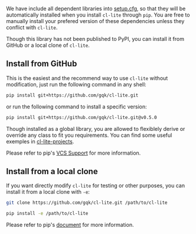 We have include all dependent libraries into [setup.cfg](./setup.cfg#L18), so that they will be automatically installed when you install `cl-lite` through `pip`. You are free to manually install your prefered version of these dependencies unless they conflict with `cl-lite`.

Though this library has not been published to PyPI, you can install it from GitHub or a local clone of `cl-lite`. 

## Install from GitHub 

This is the easiest and the recommend way to use `cl-lite` without modification, just run the following command in any shell:

```bash
pip install git+https://github.com/gqk/cl-lite.git
``` 

or run the following command to install a specific version:

```bash
pip install git+https://github.com/gqk/cl-lite.git@v0.5.0
```

Though installed as a global library, you are allowed to flexiblely derive or override any class to fit you requirements. You can find some useful exemples in [cl-lite-projects](https://github.com/gqk/cl-lite-projects).

Please refer to pip's [VCS Support](https://pip.pypa.io/en/stable/topics/vcs-support) for more information. 


## Install from a local clone

If you want directly modify `cl-lite` for testing or other purposes, you can install it from a local clone with `-e`:

```bash
git clone https://github.com/gqk/cl-lite.git /path/to/cl-lite

pip install -e /path/to/cl-lite
``` 

Please refer to pip's [document](https://pip.pypa.io/en/stable/cli/pip_install) for more information. 



